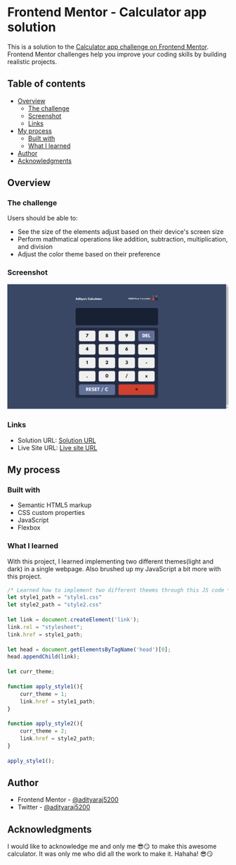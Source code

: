 # Frontend Mentor - Calculator app solution

This is a solution to the [Calculator app challenge on Frontend Mentor](https://www.frontendmentor.io/challenges/calculator-app-9lteq5N29). Frontend Mentor challenges help you improve your coding skills by building realistic projects. 

## Table of contents

- [Overview](#overview)
  - [The challenge](#the-challenge)
  - [Screenshot](#screenshot)
  - [Links](#links)
- [My process](#my-process)
  - [Built with](#built-with)
  - [What I learned](#what-i-learned)
- [Author](#author)
- [Acknowledgments](#acknowledgments)

## Overview

### The challenge

Users should be able to:

- See the size of the elements adjust based on their device's screen size
- Perform mathmatical operations like addition, subtraction, multiplication, and division
- Adjust the color theme based on their preference

### Screenshot

![](./screenshot.jpg)

### Links

- Solution URL: [Solution URL](https://www.frontendmentor.io/challenges/calculator-app-9lteq5N29/hub/calculator-app-made-with-html-css-js-_lGmcRyiBT)
- Live Site URL: [Live site URL](https://adityaraj5200.github.io/Calculator-App/)

## My process

### Built with

- Semantic HTML5 markup
- CSS custom properties
- JavaScript
- Flexbox

### What I learned

With this project, I learned implementing two different themes(light and dark) in a single webpage.
Also brushed up my JavaScript a bit more with this project.


```js
/* Learned how to implement two different theems through this JS code */
let style1_path = "style1.css"
let style2_path = "style2.css"

let link = document.createElement('link');
link.rel = "stylesheet";
link.href = style1_path;

let head = document.getElementsByTagName('head')[0];
head.appendChild(link);

let curr_theme;

function apply_style1(){
    curr_theme = 1;
    link.href = style1_path;
}

function apply_style2(){
    curr_theme = 2;
    link.href = style2_path;
}

apply_style1();
```

## Author

- Frontend Mentor - [@adityaraj5200](https://www.frontendmentor.io/profile/adityaraj5200)
- Twitter - [@adityaraj5200](https://www.twitter.com/adityaraj5200)


## Acknowledgments

I would like to acknowledge me and only me 😎😏 to make this awesome calculator. It was only me who did all the work to make it. Hahaha! 😎😏